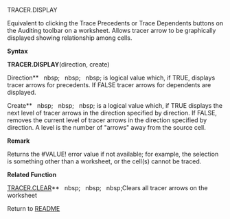 TRACER.DISPLAY

Equivalent to clicking the Trace Precedents or Trace Dependents buttons
on the Auditing toolbar on a worksheet. Allows tracer arrow to be
graphically displayed showing relationship among cells.

**Syntax**

**TRACER.DISPLAY**(direction, create)

Direction**&nbsp;&nbsp;&nbsp;nbsp;&nbsp;&nbsp;&nbsp;nbsp;&nbsp;&nbsp;&nbsp;nbsp;&nbsp;is logical value which, if TRUE,
displays tracer arrows for precedents. If FALSE tracer arrows for
dependents are displayed.

Create**&nbsp;&nbsp;&nbsp;nbsp;&nbsp;&nbsp;&nbsp;nbsp;&nbsp;&nbsp;&nbsp;nbsp;&nbsp;is a logical value which, if TRUE displays
the next level of tracer arrows in the direction specified by direction.
If FALSE, removes the current level of tracer arrows in the direction
specified by direction. A level is the number of "arrows" away from the
source cell.

**Remark**

Returns the \#VALUE\! error value if not available; for example, the
selection is something other than a worksheet, or the cell(s) cannot be
traced.

**Related Function**

[TRACER.CLEAR](TRACER.CLEAR.md)**&nbsp;&nbsp;&nbsp;nbsp;&nbsp;&nbsp;&nbsp;nbsp;&nbsp;&nbsp;&nbsp;nbsp;Clears all tracer arrows on the worksheet



Return to [README](README.md)

